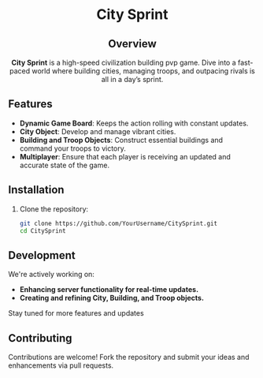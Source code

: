 <div align="center">

# City Sprint

## Overview
**City Sprint** is a high-speed civilization building pvp game. Dive into a fast-paced world where building cities, managing troops, and outpacing rivals is all in a day’s sprint.
</div>

## Features
- **Dynamic Game Board**: Keeps the action rolling with constant updates.
- **City Object**: Develop and manage vibrant cities.
- **Building and Troop Objects**: Construct essential buildings and command your troops to victory.
- **Multiplayer**: Ensure that each player is receiving an updated and accurate state of the game.

## Installation
1. Clone the repository:
   ```bash
   git clone https://github.com/YourUsername/CitySprint.git
   cd CitySprint
   
## Development
We're actively working on:
- **Enhancing server functionality for real-time updates.**
- **Creating and refining City, Building, and Troop objects.**

Stay tuned for more features and updates

## Contributing
Contributions are welcome! Fork the repository and submit your ideas and enhancements via pull requests.

